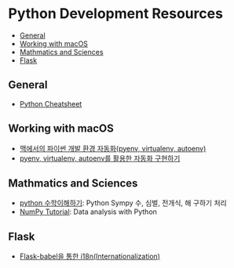 Python Development Resources
============================

- [General](#general)
- [Working with macOS](#working-with-macos)
- [Mathmatics and Sciences](#mathmatics-and-sciences)
- [Flask](#flask)

## General

- [Python Cheatsheet](https://www.pythonsheets.com)

## Working with macOS

- [맥에서의 파이썬 개발 환경 자동화(pyenv, virtualenv, autoenv)](http://guswnsxodlf.github.io/blog/develop/pyenv-virtualenv-autoenv)
- [pyenv, virtualenv, autoenv를 활용한 자동화 구현하기](http://blog.everypython.com/post/14/)

## Mathmatics and Sciences

- [python 수학이해하기](http://www.slideshare.net/dahlmoon/20160730): Python Sympy 수, 심벌, 전개식, 해 구하기 처리
- [NumPy Tutorial](http://www.dataquest.io/blog/numpy-tutorial-python/): Data analysis with Python

## Flask

- [Flask-babel을 통한 i18n(Internationalization)](https://urangurang.github.io/Flask-babel/)
